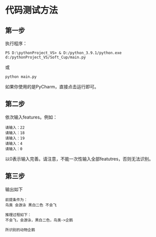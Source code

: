 # 代码测试方法
## 第一步
执行程序：
```
PS D:\pythonProject_VS> & D:/python_3.9.1/python.exe d:/pythonProject_VS/Soft_Cup/main.py
```
或
```
python main.py
```
如果你使用的是PyCharm，直接点击运行即可。
## 第二步
依次输入features。例如：
```
请输入：22
请输入：18
请输入：19
请输入：4
请输入：0
```
以0表示输入完善。请注意，不能一次性输入全部featutres，否则无法识别。
## 第三步
输出如下
```
前提条件为：
鸟类 会游泳 黑白二色 不会飞

推理过程如下：
不会飞，会游泳，黑白二色，鸟类->企鹅

所识别的动物企鹅
```
